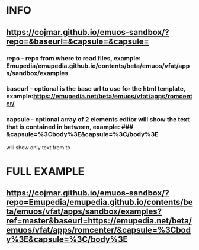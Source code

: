 # INFO
## https://cojmar.github.io/emuos-sandbox/?repo=&baseurl=&capsule=&capsule=
### repo - repo from where to read files, example: Emupedia/emupedia.github.io/contents/beta/emuos/vfat/apps/sandbox/examples
### baseurl - optional is the base url to use for the html template, example:https://emupedia.net/beta/emuos/vfat/apps/romcenter/
### capsule - optional array of 2 elements editor will show the text that is contained in between, example: ### &capsule=%3Cbody%3E&capsule=%3C/body%3E
will show only text from <body> to </body>

# FULL EXAMPLE
## https://cojmar.github.io/emuos-sandbox/?repo=Emupedia/emupedia.github.io/contents/beta/emuos/vfat/apps/sandbox/examples?ref=master&baseurl=https://emupedia.net/beta/emuos/vfat/apps/romcenter/&capsule=%3Cbody%3E&capsule=%3C/body%3E
